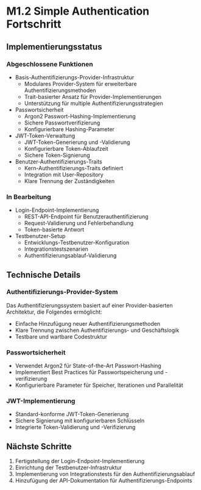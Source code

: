 # M1.2 Simple Authentication Fortschritt

## Implementierungsstatus

### Abgeschlossene Funktionen

- Basis-Authentifizierungs-Provider-Infrastruktur
  - Modulares Provider-System für erweiterbare Authentifizierungsmethoden
  - Trait-basierter Ansatz für Provider-Implementierungen
  - Unterstützung für multiple Authentifizierungsstrategien
- Passwortsicherheit
  - Argon2 Passwort-Hashing-Implementierung
  - Sichere Passwortverifizierung
  - Konfigurierbare Hashing-Parameter
- JWT-Token-Verwaltung
  - JWT-Token-Generierung und -Validierung
  - Konfigurierbare Token-Ablaufzeit
  - Sichere Token-Signierung
- Benutzer-Authentifizierungs-Traits
  - Kern-Authentifizierungs-Traits definiert
  - Integration mit User-Repository
  - Klare Trennung der Zuständigkeiten

### In Bearbeitung

- Login-Endpoint-Implementierung
  - REST-API-Endpoint für Benutzerauthentifizierung
  - Request-Validierung und Fehlerbehandlung
  - Token-basierte Antwort
- Testbenutzer-Setup
  - Entwicklungs-Testbenutzer-Konfiguration
  - Integrationstestszenarien
  - Authentifizierungsablauf-Validierung

## Technische Details

### Authentifizierungs-Provider-System

Das Authentifizierungssystem basiert auf einer Provider-basierten Architektur, die Folgendes ermöglicht:

- Einfache Hinzufügung neuer Authentifizierungsmethoden
- Klare Trennung zwischen Authentifizierungs- und Geschäftslogik
- Testbare und wartbare Codestruktur

### Passwortsicherheit

- Verwendet Argon2 für State-of-the-Art Passwort-Hashing
- Implementiert Best Practices für Passwortspeicherung und -verifizierung
- Konfigurierbare Parameter für Speicher, Iterationen und Parallelität

### JWT-Implementierung

- Standard-konforme JWT-Token-Generierung
- Sichere Signierung mit konfigurierbaren Schlüsseln
- Integrierte Token-Validierung und -Verifizierung

## Nächste Schritte

1. Fertigstellung der Login-Endpoint-Implementierung
2. Einrichtung der Testbenutzer-Infrastruktur
3. Implementierung von Integrationstests für den Authentifizierungsablauf
4. Hinzufügung der API-Dokumentation für Authentifizierungs-Endpoints
